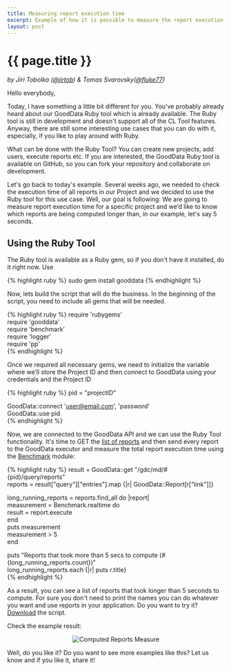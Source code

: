 ```yaml
---
title: Measuring report execution time
excerpt: Example of how it is possible to measure the report execution time 
layout: post
---
```


# {{ page.title }}

_by Jiri Tobolka ([@jirtob](http://twitter.com/jirtob)) & Tomas Svarovsky([@fluke77](http://www.svarovsky-tomas.com))_

Hello everybody, 

Today, I have something a little bit different for you. You've probably already heard about our GoodData Ruby tool which is already available. The Ruby tool is still in development and doesn't support all of the CL Tool features. Anyway, there are still some interesting use cases that you can do with it, especially, if you like to play around with Ruby.

What can be done with the Ruby Tool? You can create new projects, add users, execute reports etc. If you are interested, the GoodData Ruby tool is available on GitHub, so you can fork your repository and collaborate on development.

Let's go back to today's example. Several weeks ago, we needed to check the execution time of all reports in our Project and we decided to use the Ruby tool for this use case. Well, our goal is following: We are going to measure report execution time for a specific project and we’d like to know which reports are being computed longer than, in our example, let's say 5 seconds.

## Using the Ruby Tool

The Ruby tool is available as a Ruby  gem, so if you don't have it installed, do it right now. Use 

{% highlight ruby %}
sudo gem install gooddata
{% endhighlight %}

Now, lets build the script that will do the business. In the beginning of the script, you need to include all gems that will be needed.

{% highlight ruby %}
require 'rubygems'  
require 'gooddata'  
require 'benchmark'  
require 'logger'  
require 'pp'  
{% endhighlight %}

Once we required all necessary gems, we need to initialize the variable where we’ll store the Project ID and then connect to GoodData using your credentials and the Project ID

{% highlight ruby %}
pid = "projectID"  

GoodData::connect 'user@email.com', 'password'  
GoodData::use pid  
{% endhighlight %}

Now, we are connected to the GoodData API and we can use the Ruby Tool functionality. It's time to GET the [list of reports](http://developer.gooddata.com/api/report.html) and then send every report to the GoodData executor and measure the total report execution time using the [Benchmark](http://ruby-doc.org/stdlib-1.9.3/libdoc/benchmark/rdoc/Benchmark.html) module:

{% highlight ruby %}
result = GoodData::get "/gdc/md/#{pid}/query/reports"  
reports = result["query"]["entries"].map {|r| GoodData::Report[r["link"]]}  

long_running_reports = reports.find_all do |report|  
  measurement = Benchmark.realtime do  
    result = report.execute  
 end  
  puts measurement  
  measurement > 5  
end

puts "Reports that took more than 5 secs to compute (#{long_running_reports.count})"  
long_running_reports.each {|r| puts r.title}  
{% endhighlight %}

As a result, you can see a list of reports that took longer than 5 seconds to compute. For sure you don't need to print the names you can do whatever you want and use reports in your application. Do you want to try it? [Download](https://gist.github.com/1565384) the script.

Check the example result:

<p>
<center><img src="{{ site.root }}/images/posts/computedReportsMeasurement.png" alt="Computed Reports Measure"></center>
</p>

Well, do you like it? Do you want to see more examples like this? Let us know and if you like it, share it!